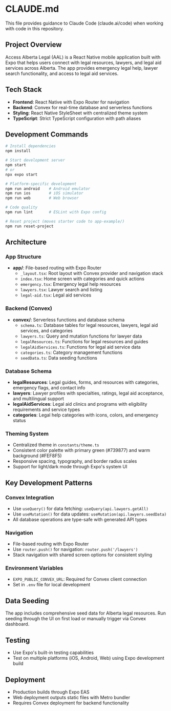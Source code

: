 # CLAUDE.md

This file provides guidance to Claude Code (claude.ai/code) when working with code in this repository.

## Project Overview

Access Alberta Legal (AAL) is a React Native mobile application built with Expo that helps users connect with legal resources, lawyers, and legal aid services across Alberta. The app provides emergency legal help, lawyer search functionality, and access to legal aid services.

## Tech Stack

- **Frontend**: React Native with Expo Router for navigation
- **Backend**: Convex for real-time database and serverless functions
- **Styling**: React Native StyleSheet with centralized theme system
- **TypeScript**: Strict TypeScript configuration with path aliases

## Development Commands

```bash
# Install dependencies
npm install

# Start development server
npm start
# or
npx expo start

# Platform-specific development
npm run android    # Android emulator
npm run ios        # iOS simulator
npm run web        # Web browser

# Code quality
npm run lint       # ESLint with Expo config

# Reset project (moves starter code to app-example/)
npm run reset-project
```

## Architecture

### App Structure
- **app/**: File-based routing with Expo Router
  - `_layout.tsx`: Root layout with Convex provider and navigation stack
  - `index.tsx`: Home screen with categories and quick actions
  - `emergency.tsx`: Emergency legal help resources
  - `lawyers.tsx`: Lawyer search and listing
  - `legal-aid.tsx`: Legal aid services

### Backend (Convex)
- **convex/**: Serverless functions and database schema
  - `schema.ts`: Database tables for legal resources, lawyers, legal aid services, and categories
  - `lawyers.ts`: Query and mutation functions for lawyer data
  - `legalResources.ts`: Functions for legal resources and guides
  - `legalAidServices.ts`: Functions for legal aid service data
  - `categories.ts`: Category management functions
  - `seedData.ts`: Data seeding functions

### Database Schema
- **legalResources**: Legal guides, forms, and resources with categories, emergency flags, and contact info
- **lawyers**: Lawyer profiles with specialties, ratings, legal aid acceptance, and multilingual support
- **legalAidServices**: Legal aid clinics and programs with eligibility requirements and service types
- **categories**: Legal help categories with icons, colors, and emergency status

### Theming System
- Centralized theme in `constants/theme.ts`
- Consistent color palette with primary green (#739877) and warm background (#FEF8F5)
- Responsive spacing, typography, and border radius scales
- Support for light/dark mode through Expo's system UI

## Key Development Patterns

### Convex Integration
- Use `useQuery()` for data fetching: `useQuery(api.lawyers.getAll)`
- Use `useMutation()` for data updates: `useMutation(api.lawyers.seedData)`
- All database operations are type-safe with generated API types

### Navigation
- File-based routing with Expo Router
- Use `router.push()` for navigation: `router.push('/lawyers')`
- Stack navigation with shared screen options for consistent styling

### Environment Variables
- `EXPO_PUBLIC_CONVEX_URL`: Required for Convex client connection
- Set in `.env` file for local development

## Data Seeding
The app includes comprehensive seed data for Alberta legal resources. Run seeding through the UI on first load or manually trigger via Convex dashboard.

## Testing
- Use Expo's built-in testing capabilities
- Test on multiple platforms (iOS, Android, Web) using Expo development build

## Deployment
- Production builds through Expo EAS
- Web deployment outputs static files with Metro bundler
- Requires Convex deployment for backend functionality
